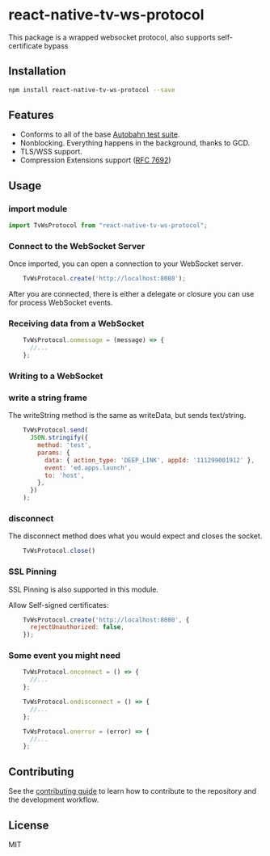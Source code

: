 # react-native-tv-ws-protocol

This package is a wrapped websocket protocol, also supports self-certificate bypass

## Installation

```sh
npm install react-native-tv-ws-protocol --save
```

## Features

- Conforms to all of the base [Autobahn test suite](https://crossbar.io/autobahn/).
- Nonblocking. Everything happens in the background, thanks to GCD.
- TLS/WSS support.
- Compression Extensions support ([RFC 7692](https://tools.ietf.org/html/rfc7692))


## Usage

### import module
```js
import TvWsProtocol from "react-native-tv-ws-protocol";
```

### Connect to the WebSocket Server

Once imported, you can open a connection to your WebSocket server.

```js
    TvWsProtocol.create('http://localhost:8080');
```

After you are connected, there is either a delegate or closure you can use for process WebSocket events.

### Receiving data from a WebSocket
```js
    TvWsProtocol.onmessage = (message) => {
      //...
    };
```

### Writing to a WebSocket

### write a string frame

The writeString method is the same as writeData, but sends text/string.

```js
    TvWsProtocol.send(
      JSON.stringify({
        method: 'test',
        params: {
          data: { action_type: 'DEEP_LINK', appId: '111299001912' },
          event: 'ed.apps.launch',
          to: 'host',
        },
      })
    );
```

### disconnect

The disconnect method does what you would expect and closes the socket.

```js
    TvWsProtocol.close()
```

### SSL Pinning

SSL Pinning is also supported in this module.


Allow Self-signed certificates:

```js
    TvWsProtocol.create('http://localhost:8080', {
      rejectUnauthorized: false,
    });
```

### Some event you might need
```js
    TvWsProtocol.onconnect = () => {
      //...
    };
```

```js
    TvWsProtocol.ondisconnect = () => {
      //...
    };
```

```js
    TvWsProtocol.onerror = (error) => {
      //...
    };
```

## Contributing

See the [contributing guide](CONTRIBUTING.md) to learn how to contribute to the repository and the development workflow.

## License

MIT
